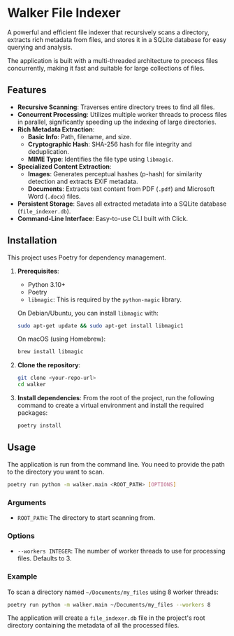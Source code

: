 # Walker File Indexer

A powerful and efficient file indexer that recursively scans a directory, extracts rich metadata from files, and stores it in a SQLite database for easy querying and analysis.

The application is built with a multi-threaded architecture to process files concurrently, making it fast and suitable for large collections of files.

## Features

- **Recursive Scanning**: Traverses entire directory trees to find all files.
- **Concurrent Processing**: Utilizes multiple worker threads to process files in parallel, significantly speeding up the indexing of large directories.
- **Rich Metadata Extraction**:
    - **Basic Info**: Path, filename, and size.
    - **Cryptographic Hash**: SHA-256 hash for file integrity and deduplication.
    - **MIME Type**: Identifies the file type using `libmagic`.
- **Specialized Content Extraction**:
    - **Images**: Generates perceptual hashes (p-hash) for similarity detection and extracts EXIF metadata.
    - **Documents**: Extracts text content from PDF (`.pdf`) and Microsoft Word (`.docx`) files.
- **Persistent Storage**: Saves all extracted metadata into a SQLite database (`file_indexer.db`).
- **Command-Line Interface**: Easy-to-use CLI built with Click.

## Installation

This project uses Poetry for dependency management.

1.  **Prerequisites**:
    -   Python 3.10+
    -   Poetry
    -   `libmagic`: This is required by the `python-magic` library.

    On Debian/Ubuntu, you can install `libmagic` with:
    ```bash
    sudo apt-get update && sudo apt-get install libmagic1
    ```

    On macOS (using Homebrew):
    ```bash
    brew install libmagic
    ```

2.  **Clone the repository**:
    ```bash
    git clone <your-repo-url>
    cd walker
    ```

3.  **Install dependencies**:
    From the root of the project, run the following command to create a virtual environment and install the required packages:
    ```bash
    poetry install
    ```

## Usage

The application is run from the command line. You need to provide the path to the directory you want to scan.

```bash
poetry run python -m walker.main <ROOT_PATH> [OPTIONS]
```

### Arguments
-   `ROOT_PATH`: The directory to start scanning from.

### Options
-   `--workers INTEGER`: The number of worker threads to use for processing files. Defaults to 3.

### Example

To scan a directory named `~/Documents/my_files` using 8 worker threads:

```bash
poetry run python -m walker.main ~/Documents/my_files --workers 8
```

The application will create a `file_indexer.db` file in the project's root directory containing the metadata of all the processed files.
